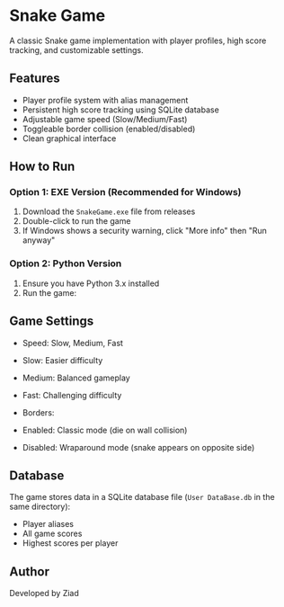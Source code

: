 # Snake Game

A classic Snake game implementation with player profiles, high score tracking, and customizable settings.

## Features

- Player profile system with alias management
- Persistent high score tracking using SQLite database
- Adjustable game speed (Slow/Medium/Fast)
- Toggleable border collision (enabled/disabled)
- Clean graphical interface

## How to Run

### Option 1: EXE Version (Recommended for Windows)
1. Download the `SnakeGame.exe` file from releases
2. Double-click to run the game
3. If Windows shows a security warning, click "More info" then "Run anyway"

### Option 2: Python Version
1. Ensure you have Python 3.x installed
2. Run the game:

## Game Settings

- Speed: Slow, Medium, Fast
- Slow: Easier difficulty
- Medium: Balanced gameplay
- Fast: Challenging difficulty

- Borders:
- Enabled: Classic mode (die on wall collision)
- Disabled: Wraparound mode (snake appears on opposite side)

## Database

The game stores data in a SQLite database file (`User DataBase.db` in the same directory):
- Player aliases
- All game scores
- Highest scores per player

## Author

Developed by Ziad

